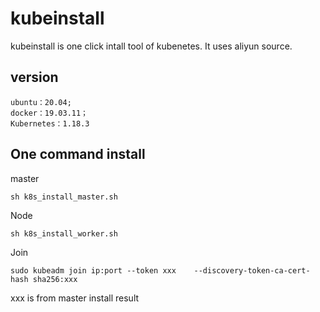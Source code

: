 # kubeinstall

kubeinstall is one click intall tool of kubenetes. It uses aliyun source.

## version

```
ubuntu：20.04;
docker：19.03.11；
Kubernetes：1.18.3
```

## One command install 

master
```
sh k8s_install_master.sh
```

Node
```
sh k8s_install_worker.sh
```

Join
```
sudo kubeadm join ip:port --token xxx    --discovery-token-ca-cert-hash sha256:xxx
```

xxx is from master install result
